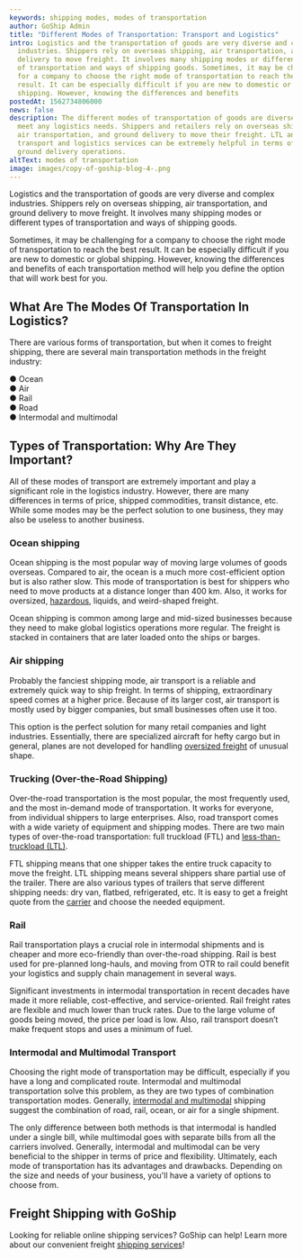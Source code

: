 ```yaml
---
keywords: shipping modes, modes of transportation
author: GoShip Admin
title: "Different Modes of Transportation: Transport and Logistics"
intro: Logistics and the transportation of goods are very diverse and complex
  industries. Shippers rely on overseas shipping, air transportation, and ground
  delivery to move freight. It involves many shipping modes or different types
  of transportation and ways of shipping goods. Sometimes, it may be challenging
  for a company to choose the right mode of transportation to reach the best
  result. It can be especially difficult if you are new to domestic or global
  shipping. However, knowing the differences and benefits
postedAt: 1562734806000
news: false
description: The different modes of transportation of goods are diverse and can
  meet any logistics needs. Shippers and retailers rely on overseas shipping,
  air transportation, and ground delivery to move their freight. LTL and FTL
  transport and logistics services can be extremely helpful in terms of your
  ground delivery operations.
altText: modes of transportation
image: images/copy-of-goship-blog-4-.png
---
```

Logistics and the transportation of goods are very diverse and complex industries. Shippers rely on overseas shipping, air transportation, and ground delivery to move freight. It involves many shipping modes or different types of transportation and ways of shipping goods. 

Sometimes, it may be challenging for a company to choose the right mode of transportation to reach the best result. It can be especially difficult if you are new to domestic or global shipping. However, knowing the differences and benefits of each transportation method will help you define the option that will work best for you.

## What Are The Modes Of Transportation In Logistics?

There are various forms of transportation, but when it comes to freight shipping, there are several main transportation methods in the freight industry: 

● Ocean \
● Air \
● Rail \
● Road \
● Intermodal and multimodal

## Types of Transportation: Why Are They Important?

All of these modes of transport are extremely important and play a significant role in the logistics industry. However, there are many differences in terms of price, shipped commodities, transit distance, etc. While some modes may be the perfect solution to one business, they may also be useless to another business.

### Ocean shipping

Ocean shipping is the most popular way of moving large volumes of goods overseas. Compared to air, the ocean is a much more cost-efficient option but is also rather slow. This mode of transportation is best for shippers who need to move products at a distance longer than 400 km. Also, it works for oversized, [hazardous](https://www.goship.com/posts/how-to-ship-hazardous-materials-a-guide-to-hazmat-shipping), liquids, and weird-shaped freight. 

Ocean shipping is common among large and mid-sized businesses because they need to make global logistics operations more regular. The freight is stacked in containers that are later loaded onto the ships or barges.

### Air shipping

Probably the fanciest shipping mode, air transport is a reliable and extremely quick way to ship freight. In terms of shipping, extraordinary speed comes at a higher price. Because of its larger cost, air transport is mostly used by bigger companies, but small businesses often use it too. 

This option is the perfect solution for many retail companies and light industries. Essentially, there are specialized aircraft for hefty cargo but in general, planes are not developed for handling [oversized freight](https://www.goship.com/shipping-services/large-item-shipping) of unusual shape.

### Trucking (Over-the-Road Shipping)

Over-the-road transportation is the most popular, the most frequently used, and the most in-demand mode of transportation. It works for everyone, from individual shippers to large enterprises. Also, road transport comes with a wide variety of equipment and shipping modes. There are two main types of over-the-road transportation: full truckload (FTL) and [less-than-truckload (LTL)](https://www.goship.com/blog/ltl-freight-shipping-for-beginners/). 

FTL shipping means that one shipper takes the entire truck capacity to move the freight. LTL shipping means several shippers share partial use of the trailer. There are also various types of trailers that serve different shipping needs: dry van, flatbed, refrigerated, etc. It is easy to get a freight quote from the [carrier](https://www.goship.com/blog/how-to-choose-the-right-ltl-carriers/) and choose the needed equipment.

### Rail

Rail transportation plays a crucial role in intermodal shipments and is cheaper and more eco-friendly than over-the-road shipping. Rail is best used for pre-planned long-hauls, and moving from OTR to rail could benefit your logistics and supply chain management in several ways. 

Significant investments in intermodal transportation in recent decades have made it more reliable, cost-effective, and service-oriented. Rail freight rates are flexible and much lower than truck rates. Due to the large volume of goods being moved, the price per load is low. Also, rail transport doesn’t make frequent stops and uses a minimum of fuel.

### Intermodal and Multimodal Transport

Choosing the right mode of transportation may be difficult, especially if you have a long and complicated route. Intermodal and multimodal transportation solve this problem, as they are two types of combination transportation modes. Generally, [intermodal and multimodal](https://www.plslogistics.com/modes/intermodal-shipping) shipping suggest the combination of road, rail, ocean, or air for a single shipment. 

The only difference between both methods is that intermodal is handled under a single bill, while multimodal goes with separate bills from all the carriers involved. Generally, intermodal and multimodal can be very beneficial to the shipper in terms of price and flexibility. Ultimately, each mode of transportation has its advantages and drawbacks. Depending on the size and needs of your business, you'll have a variety of options to choose from.

## Freight Shipping with GoShip

Looking for reliable online shipping services? GoShip can help! Learn more about our convenient freight [shipping services](https://www.goship.com/shipping-services/)!